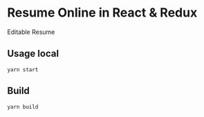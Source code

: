 # Resume Online in React & Redux
Editable Resume

## Usage local
`yarn start`

## Build
`yarn build`
